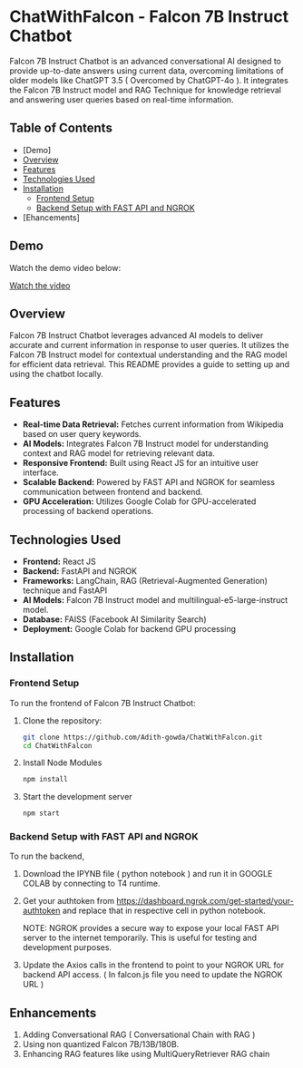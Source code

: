 # ChatWithFalcon - Falcon 7B Instruct Chatbot

Falcon 7B Instruct Chatbot is an advanced conversational AI designed to provide up-to-date answers using current data, overcoming limitations of older models like ChatGPT 3.5 ( Overcomed by ChatGPT-4o ). It integrates the Falcon 7B Instruct model and RAG Technique for knowledge retrieval and answering user queries based on real-time information.

## Table of Contents

- [Demo]
- [Overview](#overview)
- [Features](#features)
- [Technologies Used](#technologies-used)
- [Installation](#installation)
  - [Frontend Setup](#frontend-setup)
  - [Backend Setup with FAST API and NGROK](#backend-setup-with-fast-api-and-ngrok)
- [Ehancements]

## Demo

Watch the demo video below:

[Watch the video](https://drive.google.com/file/d/1WS44zNSthMuTeBhWsE-WUNv3nru-4IwA/view?usp=sharing)

## Overview

Falcon 7B Instruct Chatbot leverages advanced AI models to deliver accurate and current information in response to user queries. It utilizes the Falcon 7B Instruct model for contextual understanding and the RAG model for efficient data retrieval. This README provides a guide to setting up and using the chatbot locally.

## Features

- **Real-time Data Retrieval:** Fetches current information from Wikipedia based on user query keywords.
- **AI Models:** Integrates Falcon 7B Instruct model for understanding context and RAG model for retrieving relevant data.
- **Responsive Frontend:** Built using React JS for an intuitive user interface.
- **Scalable Backend:** Powered by FAST API and NGROK for seamless communication between frontend and backend.
- **GPU Acceleration:** Utilizes Google Colab for GPU-accelerated processing of backend operations.

## Technologies Used

- **Frontend:** React JS
- **Backend:** FastAPI and NGROK
- **Frameworks:** LangChain, RAG (Retrieval-Augmented Generation) technique and FastAPI
- **AI Models:** Falcon 7B Instruct model and multilingual-e5-large-instruct model.
- **Database:** FAISS (Facebook AI Similarity Search)
- **Deployment:** Google Colab for backend GPU processing

## Installation

### Frontend Setup

To run the frontend of Falcon 7B Instruct Chatbot:

1. Clone the repository:
   ```bash
   git clone https://github.com/Adith-gowda/ChatWithFalcon.git
   cd ChatWithFalcon
2. Install Node Modules
   ```bash
   npm install
3. Start the development server
   ```bash
   npm start

### Backend Setup with FAST API and NGROK

To run the backend, 

1. Download the IPYNB file ( python notebook ) and run it in GOOGLE COLAB by connecting to T4 runtime.
2. Get your authtoken from https://dashboard.ngrok.com/get-started/your-authtoken and replace that in respective cell in python notebook.

   NOTE: NGROK provides a secure way to expose your local FAST API server to the internet temporarily. This is useful for testing and development purposes.

3. Update the Axios calls in the frontend to point to your NGROK URL for backend API access. ( In falcon.js file you need to update the NGROK URL )

## Enhancements

1. Adding Conversational RAG ( Conversational Chain with RAG )
2. Using non quantized Falcon 7B/13B/180B.
3. Enhancing RAG features like using MultiQueryRetriever RAG chain
